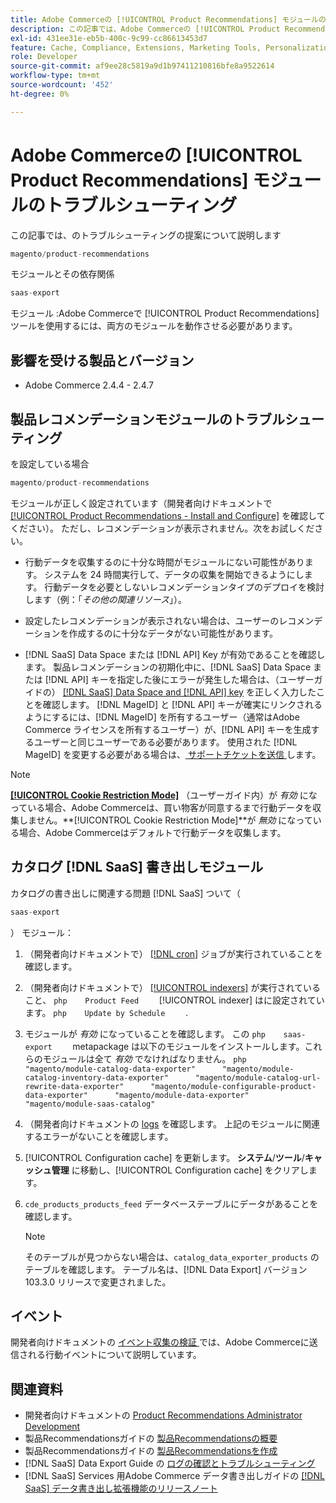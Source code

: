 ```yaml
---
title: Adobe Commerceの [!UICONTROL Product Recommendations] モジュールのトラブルシューティング
description: この記事では、Adobe Commerceの [!UICONTROL Product Recommendations] モジュールに関するトラブルシューティングの提案について説明します。
exl-id: 431ee31e-eb5b-400c-9c99-cc86613453d7
feature: Cache, Compliance, Extensions, Marketing Tools, Personalization, Products, Recommendations
role: Developer
source-git-commit: af9ee28c5819a9d1b97411210816bfe8a9522614
workflow-type: tm+mt
source-wordcount: '452'
ht-degree: 0%

---
```


# Adobe Commerceの [!UICONTROL Product Recommendations] モジュールのトラブルシューティング

この記事では、のトラブルシューティングの提案について説明します

```php
magento/product-recommendations
```

モジュールとその依存関係

```php
saas-export
```

モジュール :Adobe Commerceで [!UICONTROL Product Recommendations] ツールを使用するには、両方のモジュールを動作させる必要があります。

## 影響を受ける製品とバージョン

* Adobe Commerce 2.4.4 - 2.4.7

## 製品レコメンデーションモジュールのトラブルシューティング

を設定している場合

```php
magento/product-recommendations
```

モジュールが正しく設定されています（開発者向けドキュメントで [[!UICONTROL Product Recommendations - Install and Configure]](https://experienceleague.adobe.com/en/docs/commerce-merchant-services/product-recommendations/getting-started/install-configure) を確認してください）。 ただし、レコメンデーションが表示されません。次をお試しください。

* 行動データを収集するのに十分な時間がモジュールにない可能性があります。 システムを 24 時間実行して、データの収集を開始できるようにします。 行動データを必要としないレコメンデーションタイプのデプロイを検討します（例：「*その他の関連リソース*」）。

* 設定したレコメンデーションが表示されない場合は、ユーザーのレコメンデーションを作成するのに十分なデータがない可能性があります。

* [!DNL SaaS] Data Space または [!DNL API] Key が有効であることを確認します。 製品レコメンデーションの初期化中に、[!DNL SaaS] Data Space または [!DNL API] キーを指定した後にエラーが発生した場合は、（ユーザーガイドの） [[!DNL SaaS] Data Space and [!DNL API] key](https://experienceleague.adobe.com/en/docs/commerce-admin/config/services/saas) を正しく入力したことを確認します。 [!DNL MageID] と [!DNL API] キーが確実にリンクされるようにするには、[!DNL MageID] を所有するユーザー（通常はAdobe Commerce ライセンスを所有するユーザー）が、[!DNL API] キーを生成するユーザーと同じユーザーである必要があります。 使用された [!DNL MageID] を変更する必要がある場合は、[ サポートチケットを送信 ](/help/help-center-guide/help-center/magento-help-center-user-guide.md#submit-ticket) します。

>[!NOTE]
>
>[**[!UICONTROL Cookie Restriction Mode]**](https://experienceleague.adobe.com/en/docs/commerce-admin/start/compliance/privacy/compliance-cookie-law) （ユーザーガイド内）が *有効* になっている場合、Adobe Commerceは、買い物客が同意するまで行動データを収集しません。**[!UICONTROL Cookie Restriction Mode]**が *無効* になっている場合、Adobe Commerceはデフォルトで行動データを収集します。

## カタログ [!DNL SaaS] 書き出しモジュール

カタログの書き出しに関連する問題 [!DNL SaaS] ついて（

```php
saas-export
```

） モジュール：

1. （開発者向けドキュメントで） [[!DNL cron]](https://experienceleague.adobe.com/en/docs/commerce-operations/configuration-guide/cli/configure-cron-jobs) ジョブが実行されていることを確認します。
1. （開発者向けドキュメントで） [[!UICONTROL indexers]](https://experienceleague.adobe.com/en/docs/commerce-operations/configuration-guide/cli/manage-indexers) が実行されていること、    ```php    Product Feed    ```    [!UICONTROL indexer] はに設定されています。    ```php    Update by Schedule    ```    .
1. モジュールが *有効* になっていることを確認します。 この    ```php    saas-export    ```    metapackage は以下のモジュールをインストールします。これらのモジュールは全て *有効* でなければなりません。    ```php    "magento/module-catalog-data-exporter"      "magento/module-catalog-inventory-data-exporter"      "magento/module-catalog-url-rewrite-data-exporter"      "magento/module-configurable-product-data-exporter"      "magento/module-data-exporter"      "magento/module-saas-catalog"    ```
1. （開発者向けドキュメントの [logs](https://experienceleague.adobe.com/en/docs/commerce-operations/configuration-guide/cli/enable-logging) を確認します。 上記のモジュールに関連するエラーがないことを確認します。
1. [!UICONTROL Configuration cache] を更新します。 **システム**/**ツール**/**キャッシュ管理** に移動し、[!UICONTROL Configuration cache] をクリアします。
1. `cde_products_products_feed` データベーステーブルにデータがあることを確認します。

   >[!NOTE]
   >
   >そのテーブルが見つからない場合は、`catalog_data_exporter_products` のテーブルを確認します。 テーブル名は、[!DNL Data Export] バージョン 103.3.0 リリースで変更されました。

## イベント

開発者向けドキュメントの [ イベント収集の検証 ](https://experienceleague.adobe.com/en/docs/commerce-merchant-services/product-recommendations/getting-started/verify) では、Adobe Commerceに送信される行動イベントについて説明しています。

## 関連資料

* 開発者向けドキュメントの [Product Recommendations Administrator Development](https://experienceleague.adobe.com/en/docs/commerce-merchant-services/product-recommendations/developer/development-overview)
* 製品Recommendationsガイドの [ 製品Recommendationsの概要 ](https://experienceleague.adobe.com/en/docs/commerce-merchant-services/product-recommendations/overview)
* 製品Recommendationsガイドの [ 製品Recommendationsを作成 ](https://experienceleague.adobe.com/en/docs/commerce-merchant-services/product-recommendations/admin/create)
* [!DNL SaaS] Data Export Guide の [ ログの確認とトラブルシューティング ](https://experienceleague.adobe.com/en/docs/commerce-merchant-services/saas-data-export/troubleshooting-logging)
* [!DNL SaaS] Services 用Adobe Commerce データ書き出しガイドの [[!DNL SaaS]  データ書き出し拡張機能のリリースノート ](https://experienceleague.adobe.com/en/docs/commerce-merchant-services/saas-data-export/release-notes)
